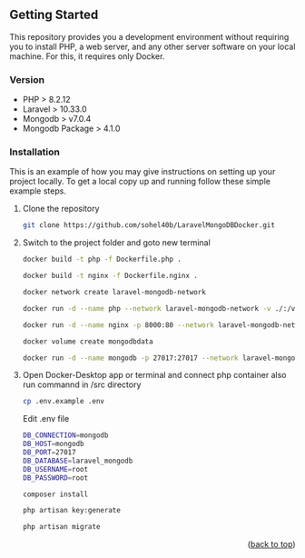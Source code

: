 <a name="readme-top"></a>

<!-- GETTING STARTED -->
## Getting Started

This repository provides you a development environment without requiring you to install PHP, a web server, and any other server software on your local machine. For this, it requires only Docker.

### Version

- PHP > 8.2.12
- Laravel > 10.33.0
- Mongodb > v7.0.4
- Mongodb Package > 4.1.0

### Installation

This is an example of how you may give instructions on setting up your project locally. To get a local copy up and running follow these simple example steps.

1. Clone the repository
   ```sh
   git clone https://github.com/sohel40b/LaravelMongoDBDocker.git
   ```
2. Switch to the project folder and goto new terminal 
   ```sh
   docker build -t php -f Dockerfile.php .
   ```
    ```sh
   docker build -t nginx -f Dockerfile.nginx .
   ```
   ```sh
   docker network create laravel-mongodb-network
   ```
   ```sh
   docker run -d --name php --network laravel-mongodb-network -v ./:/var/www/html php
   ```
   ```sh
   docker run -d --name nginx -p 8000:80 --network laravel-mongodb-network -v ./:/var/www/html --link php:php nginx
   ```
   ```sh
   docker volume create mongodbdata
   ```
   ```sh
   docker run -d --name mongodb -p 27017:27017 --network laravel-mongodb-network -v mongodbdata:/data/db -e MONGO_INITDB_ROOT_USERNAME=root -e MONGO_INITDB_ROOT_PASSWORD=root mongo:latest
   ```
3. Open Docker-Desktop app or terminal and connect php container also run commannd in /src directory 
   ```sh
   cp .env.example .env
   ```
   Edit .env file
   ```sh
   DB_CONNECTION=mongodb
   DB_HOST=mongodb
   DB_PORT=27017
   DB_DATABASE=laravel_mongodb
   DB_USERNAME=root
   DB_PASSWORD=root
   ```
   ```sh
   composer install
   ```
   ```sh
   php artisan key:generate 
   ```
   ```sh
   php artisan migrate
   ```
<p align="right">(<a href="#readme-top">back to top</a>)</p>
